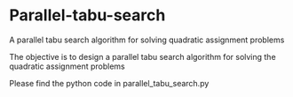 # Parallel-tabu-search
A parallel tabu search algorithm for solving quadratic assignment problems

The objective is to design a parallel tabu search algorithm for solving the quadratic assignment problems

Please find the python code in parallel_tabu_search.py
